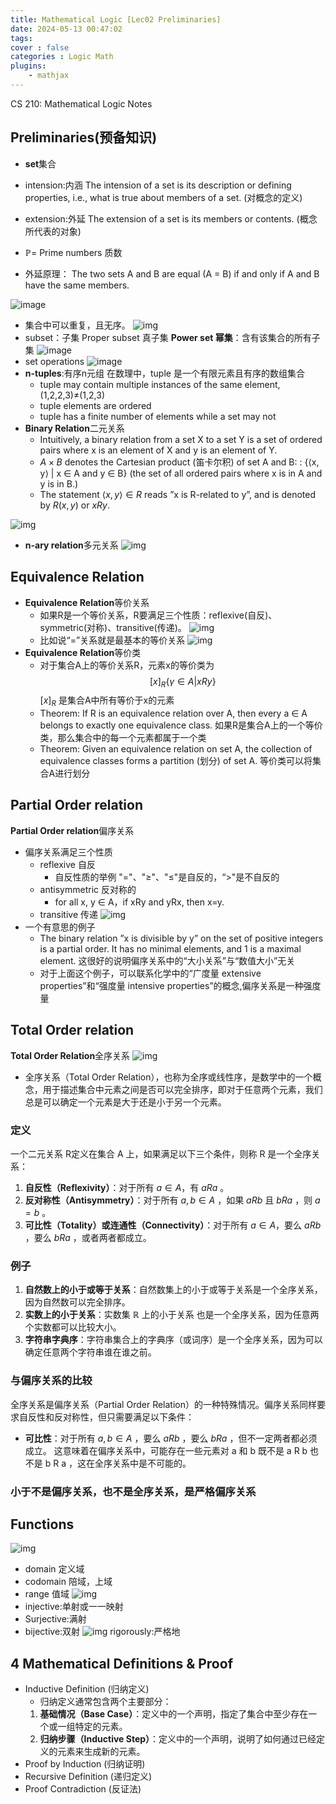 ```yaml
---
title: Mathematical Logic [Lec02 Preliminaries]
date: 2024-05-13 00:47:02
tags:
cover : false
categories : Logic Math
plugins: 
    - mathjax
---
```

CS 210: Mathematical Logic Notes

<!-- more -->

## Preliminaries(预备知识)

- **set**集合

- intension:内涵
  The intension of a set is its description or defining properties, i.e., what is true about members of a set. (对概念的定义)
- extension:外延
  The extension of a set is its members or contents. (概念所代表的对象)
- $\mathbb{P}$= Prime numbers 质数
- 外延原理：
   The two sets A and B are equal (A = B) if and only if A and B have the same members.

![image](img1.png)

- 集合中可以重复，且无序。
![img](img2.png)
- subset：子集
  Proper subset 真子集
  **Power set 幂集**：含有该集合的所有子集
![image](img3.png)
- set operations
![image](img4.png)
- **n-tuples**:有序n元组
   在数理中，tuple 是一个有限元素且有序的数组集合
  - tuple may contain multiple instances of the same element, (1,2,2,3)$\ne$(1,2,3)
  - tuple elements are ordered
  - tuple has a finite number of elements while a set may not
- **Binary Relation**二元关系
  - Intuitively, a binary relation from a set X to a set Y is a set of ordered pairs where x is an element of X and y is an element of Y.
  - $A \times B$ denotes the Cartesian product (笛卡尔积) of set A and B: : {⟨x, y⟩ | x ∈ A and y ∈ B} (the set of all ordered pairs where x is in A and y is in B.)
  - The statement $⟨x, y⟩ ∈ R$ reads ”x is R-related to y”, and is denoted by $R(x, y)$ or $xRy$.
  
![img](img5.png)

- **n-ary relation**多元关系
 ![img](img6.png)

## Equivalence Relation

- **Equivalence Relation**等价关系
  - 如果R是一个等价关系，R要满足三个性质：reflexive(自反)、symmetric(对称)、transitive(传递)。
![img](img7.png)
  - 比如说“=”关系就是最基本的等价关系
![img](img8.png)
- **Equivalence Relation**等价类
  - 对于集合A上的等价关系R，元素x的等价类为$$
    [x]_{R} \{ \gamma \in A | xRy \}$$$[x]_{R}$ 是集合A中所有等价于x的元素
  - Theorem: If R is an equivalence relation over A, then every a ∈ A belongs to exactly one equivalence class.
   如果R是集合A上的一个等价类，那么集合中的每一个元素都属于一个类
  - Theorem: Given an equivalence relation on set A, the collection of equivalence classes forms a partition (划分) of set A.
   等价类可以将集合A进行划分

## Partial Order relation

**Partial Order relation**偏序关系

- 偏序关系满足三个性质
  - reflexive 自反
    - 自反性质的举例 "="、"≥"、"≤"是自反的，“>"是不自反的
  - antisymmetric 反对称的
    - for all x, y ∈ A，if xRy and yRx, then x=y.
  - transitive 传递
![img](img9.png)
- 一个有意思的例子
  - The binary relation ”x is divisible by y” on the set of positive integers is a partial order. It has no minimal elements, and 1 is a maximal element.
   这很好的说明偏序关系中的“大小关系”与“数值大小”无关
  - 对于上面这个例子，可以联系化学中的“广度量 extensive properties”和“强度量 intensive properties”的概念,偏序关系是一种强度量

## Total Order relation

**Total Order Relation**全序关系
![img](img10.png)

- 全序关系（Total Order Relation），也称为全序或线性序，是数学中的一个概念，用于描述集合中元素之间是否可以完全排序，即对于任意两个元素，我们总是可以确定一个元素是大于还是小于另一个元素。

### 定义

一个二元关系  R定义在集合 A 上，如果满足以下三个条件，则称  R 是一个全序关系：

1. **自反性（Reflexivity）**：对于所有  $a \in A$，有 $a R a$ 。
2. **反对称性（Antisymmetry）**：对于所有  $a, b \in A$ ，如果 $a R b$  且  $b R a$ ，则  $a = b$ 。
3. **可比性（Totality）或连通性（Connectivity）**：对于所有 $a \in A$，要么  $a R b$ ，要么  $b R a$ ，或者两者都成立。

### 例子

1. **自然数上的小于或等于关系**：自然数集上的小于或等于关系是一个全序关系，因为自然数可以完全排序。
2. **实数上的小于关系**：实数集 $\mathbb{R}$ 上的小于关系 也是一个全序关系，因为任意两个实数都可以比较大小。
3. **字符串字典序**：字符串集合上的字典序（或词序）是一个全序关系，因为可以确定任意两个字符串谁在谁之前。

### 与偏序关系的比较

全序关系是偏序关系（Partial Order Relation）的一种特殊情况。偏序关系同样要求自反性和反对称性，但只需要满足以下条件：

- **可比性**：对于所有 $a, b \in A$ ，要么  $a R b$ ，要么  $b R a$ ，但不一定两者都必须成立。
这意味着在偏序关系中，可能存在一些元素对  a  和  b  既不是 a R b  也不是  b R a ，这在全序关系中是不可能的。

### 小于不是偏序关系，也不是全序关系，是严格偏序关系

## Functions

![img](img11.png)

- domain 定义域
- codomain 陪域，上域
- range 值域
![img](img12.png)
- injective:单射或一一映射
- Surjective:满射
- bijective:双射
![img](img13.png)
 rigorously:严格地

## 4 Mathematical Definitions & Proof

- Inductive Definition (归纳定义)
  - 归纳定义通常包含两个主要部分：
  1. **基础情况（Base Case）**：定义中的一个声明，指定了集合中至少存在一个或一组特定的元素。
  2. **归纳步骤（Inductive Step）**：定义中的一个声明，说明了如何通过已经定义的元素来生成新的元素。
- Proof by Induction (归纳证明)
- Recursive Definition (递归定义)
- Proof Contradiction (反证法)
